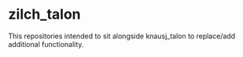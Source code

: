 # zilch_talon
This repositories intended to sit alongside knausj_talon to replace/add additional functionality.

